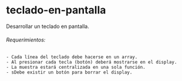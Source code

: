 # teclado-en-pantalla
 Desarrollar un teclado en pantalla.

###### Requerimientos:
 	- Cada línea del teclado debe hacerse en un array.
 	- Al presionar cada tecla (botón) deberá mostrarse en el display.
 	- La muestra estará centralizada en una sola función.
 	- sDebe existir un botón para borrar el display.
